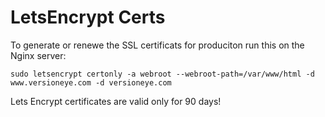# LetsEncrypt Certs

To generate or renewe the SSL certificats for produciton run this on the Nginx server:

```
sudo letsencrypt certonly -a webroot --webroot-path=/var/www/html -d www.versioneye.com -d versioneye.com
```

Lets Encrypt certificates are valid only for 90 days!
